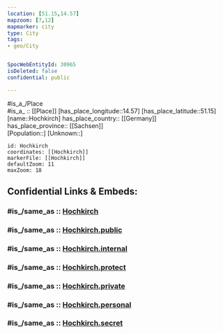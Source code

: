 ```yaml
---
location: [51.15,14.57] 
mapzoom: [7,12] 
mapmarker: city 
type: City
tags:
- geo/City


SpocWebEntityId: 30965
isDeleted: false
confidential: public

---
```

#is_a_/Place  
#is_a_ :: [[Place]] 
[has_place_longitude::14.57] 
[has_place_latitude::51.15] 
[name::Hochkirch] 
has_place_country:: [[Germany]]  
has_place_province:: [[Sachsen]]  
[Population::] 
[Unknown::] 


```leaflet
id: Hochkirch
coordinates: [[Hochkirch]] 
markerFile: [[Hochkirch]] 
defaultZoom: 11 
maxZoom: 18
```


## Confidential Links & Embeds: 

### #is_/same_as :: [Hochkirch](/_Standards/Earth/Continent/Europe/Europe~Central/Germany/Germany~East/Sachsen/counties~Sachsen/Bautzen/cities~Bautzen/Hochkirch.md) 

### #is_/same_as :: [Hochkirch.public](/_public/Earth/Continent/Europe/Europe~Central/Germany/Germany~East/Sachsen/counties~Sachsen/Bautzen/cities~Bautzen/Hochkirch.public.md) 

### #is_/same_as :: [Hochkirch.internal](/_internal/Earth/Continent/Europe/Europe~Central/Germany/Germany~East/Sachsen/counties~Sachsen/Bautzen/cities~Bautzen/Hochkirch.internal.md) 

### #is_/same_as :: [Hochkirch.protect](/_protect/Earth/Continent/Europe/Europe~Central/Germany/Germany~East/Sachsen/counties~Sachsen/Bautzen/cities~Bautzen/Hochkirch.protect.md) 

### #is_/same_as :: [Hochkirch.private](/_private/Earth/Continent/Europe/Europe~Central/Germany/Germany~East/Sachsen/counties~Sachsen/Bautzen/cities~Bautzen/Hochkirch.private.md) 

### #is_/same_as :: [Hochkirch.personal](/_personal/Earth/Continent/Europe/Europe~Central/Germany/Germany~East/Sachsen/counties~Sachsen/Bautzen/cities~Bautzen/Hochkirch.personal.md) 

### #is_/same_as :: [Hochkirch.secret](/_secret/Earth/Continent/Europe/Europe~Central/Germany/Germany~East/Sachsen/counties~Sachsen/Bautzen/cities~Bautzen/Hochkirch.secret.md)

